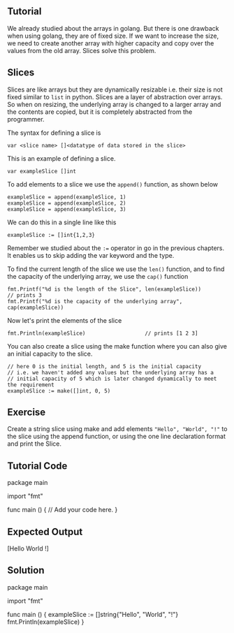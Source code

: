Tutorial
--------

We already studied about the arrays in golang. But there is one drawback when using golang, they are of fixed size. If we want to increase the size, we need to create another array with higher capacity and copy over the values from the old array. Slices solve this problem.

## Slices

Slices are like arrays but they are dynamically resizable i.e. their size is not fixed similar to `list` in python. Slices are a layer of abstraction over arrays. So when on resizing, the underlying array is changed to a larger array and the contents are copied, but it is completely abstracted from the programmer.

The syntax for defining a slice is

    var <slice name> []<datatype of data stored in the slice>

This is an example of defining a slice.

    var exampleSlice []int

To add elements to a slice we use the `append()` function, as shown below

    exampleSlice = append(exampleSlice, 1)
    exampleSlice = append(exampleSlice, 2)
    exampleSlice = append(exampleSlice, 3)

We can do this in a single line like this

    exampleSlice := []int{1,2,3}

Remember we studied about the `:=` operator in go in the previous chapters. It enables us to skip adding the var keyword and the type. 

To find the current length of the slice we use the `len()` function, and to find the capacity of the underlying array, we use the `cap()` function

    fmt.Printf("%d is the length of the Slice", len(exampleSlice))              // prints 3
    fmt.Printf("%d is the capacity of the underlying array", cap(exampleSlice)) 

Now let's print the elements of the slice 

    fmt.Println(exampleSlice)                   // prints [1 2 3]

You can also create a slice using the make function where you can also give an initial capacity to the slice.

    // here 0 is the initial length, and 5 is the initial capacity 
    // i.e. we haven't added any values but the underlying array has a 
    // initial capacity of 5 which is later changed dynamically to meet the requirement
    exampleSlice := make([]int, 0, 5)

Exercise
--------
Create a string slice using make and add elements `"Hello", "World", "!"` to the slice using the append function, or using the one line declaration format and print the Slice.

Tutorial Code
-------------
package main

import "fmt"

func main () {
    // Add your code here.
}

Expected Output
---------------
[Hello World !]

Solution
--------
package main

import "fmt"

func main () {
    exampleSlice := []string{"Hello", "World", "!"}
    fmt.Println(exampleSlice)
}
